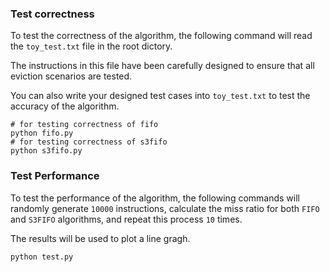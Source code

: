 ### Test correctness
To test the correctness of the algorithm, the following command will read the `toy_test.txt` file in the root dictory. 

The instructions in this file have been carefully designed to ensure that all eviction scenarios are tested.     

You can also write your designed test cases into `toy_test.txt` to test the accuracy of the algorithm.

```
# for testing correctness of fifo
python fifo.py
# for testing correctness of s3fifo
python s3fifo.py
```
### Test Performance
To test the performance of the algorithm, the following commands will randomly generate `10000` instructions, calculate the miss ratio for both `FIFO` and `S3FIFO` algorithms, and repeat this process `10` times.

The results will be used to plot a line gragh.
```
python test.py
```